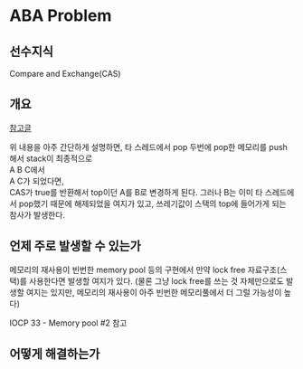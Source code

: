 # ABA Problem
## 선수지식
Compare and Exchange(CAS)

## 개요
[참고글](https://blog.naver.com/jjoommnn/130040068875)  

위 내용을 아주 간단하게 설명하면, 타 스레드에서 pop 두번에 pop한 메모리를 push해서 stack이 최종적으로  
A B C에서  
A C가 되었다면,  
CAS가 true를 반환해서 top이던 A를 B로 변경하게 된다. 그러나 B는 이미 타 스레드에서 pop했기 때문에 해제되었을 여지가 있고, 쓰레기값이 스택의 top에 들어가게 되는 참사가 발생한다.  

## 언제 주로 발생할 수 있는가
메모리의 재사용이 빈번한 memory pool 등의 구현에서 만약 lock free 자료구조(스택)를 사용한다면 발생할 여지가 있다. (물론 그냥 lock free를 쓰는 것 자체만으로도 발생할 여지는 있지만, 메모리의 재사용이 아주 빈번한 메모리풀에서 더 그럴 가능성이 높다)  

IOCP 33 - Memory pool #2 참고

## 어떻게 해결하는가
